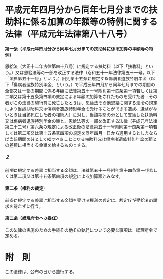 # 平成元年四月分から同年七月分までの扶助料に係る加算の年額等の特例に関する法律（平成元年法律第八十八号）
#### 第一条（平成元年四月分から同年七月分までの扶助料に係る加算の年額等の特例）
恩給法（大正十二年法律第四十八号）に規定する扶助料（以下「扶助料」という。）又は恩給法等の一部を改正する法律（昭和五十一年法律第五十一号。以下「法律第五十一号」という。）附則第十五条に規定する傷病者遺族特別年金（以下「傷病者遺族特別年金」という。）で平成元年四月から同年七月までの期間の全部又は一部の期間に係る年額に法律第五十一号附則第十四条第一項若しくは第二項又は第十五条第四項の規定による年額の加算をされたものを受けた者（その者がこの法律の施行前に死亡したときは、恩給法その他恩給に関する法令の規定により当該扶助料又は傷病者遺族特別年金を受けることができる遺族、遺族がないときは当該死亡した者の相続人）に対し、当該期間の分として支給した扶助料又は傷病者遺族特別年金の額と、恩給法等の一部を改正する法律（平成元年法律第三十二号）第六条の規定による改正後の法律第五十一号附則第十四条第一項若しくは第二項又は第十五条第四項の規定を同年四月一日から適用するとしたならば当該期間の分として給すべきこととなる扶助料又は傷病者遺族特別年金の額との差額に相当する金額を給するものとする。
##### ２
前項に規定する差額に相当する金額は、法律第五十一号附則第十四条第一項若しくは第二項又は第十五条第四項の規定による加算額とみなす。
#### 第二条（権利の裁定）
前条に規定する差額に相当する金額を受ける権利の裁定は、裁定庁が受給者の請求を待たずに行う。
#### 第三条（総理府令への委任）
この法律の実施のための手続その他その執行について必要な事項は、総理府令で定める。
# 附　則
この法律は、公布の日から施行する。
